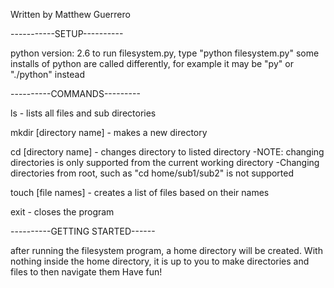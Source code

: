 Written by Matthew Guerrero

-----------SETUP----------

python version: 2.6
to run filesystem.py, type "python filesystem.py"
some installs of python are called differently, for example it may be "py" or "./python" instead

----------COMMANDS---------

ls - lists all files and sub directories

mkdir [directory name] - makes a new directory

cd [directory name] - changes directory to listed directory
  -NOTE: changing directories is only supported from the current working directory
  -Changing directories from root, such as "cd home/sub1/sub2" is not supported

touch [file names] - creates a list of files based on their names

exit - closes the program

----------GETTING STARTED------

after running the filesystem program, a home directory will be created.
With nothing inside the home directory, it is up to you to make directories and files to then navigate them
Have fun!
